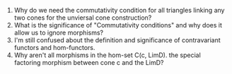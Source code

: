 1. Why do we need the commutativity condition for all triangles linking any two cones for the unviersal cone construction?
2. What is the significance of "Commutativity conditions" and why does it allow us to ignore morphisms?
3. I'm still confused about the definition and significance of contravariant functors and hom-functors.
4. Why aren't all morphisms in the hom-set C(c, LimD). the special factoring morphism between cone c and the LimD?